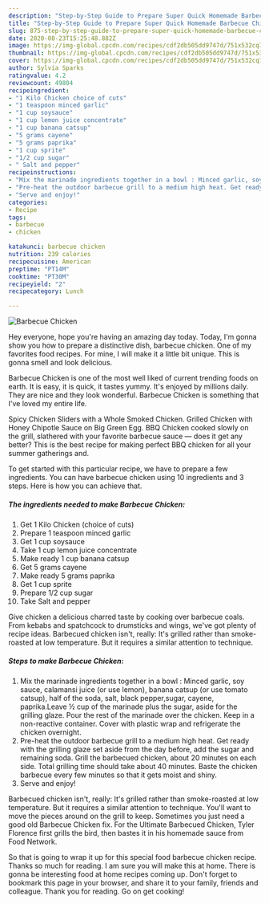 ```yaml
---
description: "Step-by-Step Guide to Prepare Super Quick Homemade Barbecue Chicken"
title: "Step-by-Step Guide to Prepare Super Quick Homemade Barbecue Chicken"
slug: 875-step-by-step-guide-to-prepare-super-quick-homemade-barbecue-chicken
date: 2020-08-23T15:25:48.882Z
image: https://img-global.cpcdn.com/recipes/cdf2db505dd9747d/751x532cq70/barbecue-chicken-recipe-main-photo.jpg
thumbnail: https://img-global.cpcdn.com/recipes/cdf2db505dd9747d/751x532cq70/barbecue-chicken-recipe-main-photo.jpg
cover: https://img-global.cpcdn.com/recipes/cdf2db505dd9747d/751x532cq70/barbecue-chicken-recipe-main-photo.jpg
author: Sylvia Sparks
ratingvalue: 4.2
reviewcount: 49804
recipeingredient:
- "1 Kilo Chicken choice of cuts"
- "1 teaspoon minced garlic"
- "1 cup soysauce"
- "1 cup lemon juice concentrate"
- "1 cup banana catsup"
- "5 grams cayene"
- "5 grams paprika"
- "1 cup sprite"
- "1/2 cup sugar"
- " Salt and pepper"
recipeinstructions:
- "Mix the marinade ingredients together in a bowl : Minced garlic, soy sauce, calamansi juice (or use lemon), banana catsup (or use tomato catsup), half of the soda, salt, black pepper,sugar, cayene, paprika.Leave ½ cup of the marinade plus the sugar, aside for the grilling glaze. Pour the rest of the marinade over the chicken. Keep in a non-reactive container. Cover with plastic wrap and refrigerate the chicken overnight."
- "Pre-heat the outdoor barbecue grill to a medium high heat. Get ready with the grilling glaze set aside from the day before, add the sugar and remaining soda. Grill the barbecued chicken, about 20 minutes on each side. Total grilling time should take about 40 minutes. Baste the chicken barbecue every few minutes so that it gets moist and shiny."
- "Serve and enjoy!"
categories:
- Recipe
tags:
- barbecue
- chicken

katakunci: barbecue chicken 
nutrition: 239 calories
recipecuisine: American
preptime: "PT14M"
cooktime: "PT30M"
recipeyield: "2"
recipecategory: Lunch

---
```



![Barbecue Chicken](https://img-global.cpcdn.com/recipes/cdf2db505dd9747d/751x532cq70/barbecue-chicken-recipe-main-photo.jpg)

Hey everyone, hope you're having an amazing day today. Today, I'm gonna show you how to prepare a distinctive dish, barbecue chicken. One of my favorites food recipes. For mine, I will make it a little bit unique. This is gonna smell and look delicious.

Barbecue Chicken is one of the most well liked of current trending foods on earth. It is easy, it is quick, it tastes yummy. It's enjoyed by millions daily. They are nice and they look wonderful. Barbecue Chicken is something that I've loved my entire life.

Spicy Chicken Sliders with a Whole Smoked Chicken. Grilled Chicken with Honey Chipotle Sauce on Big Green Egg. BBQ Chicken cooked slowly on the grill, slathered with your favorite barbecue sauce — does it get any better? This is the best recipe for making perfect BBQ chicken for all your summer gatherings and.


To get started with this particular recipe, we have to prepare a few ingredients. You can have barbecue chicken using 10 ingredients and 3 steps. Here is how you can achieve that.

<!--inarticleads1-->

##### The ingredients needed to make Barbecue Chicken:

1. Get 1 Kilo Chicken (choice of cuts)
1. Prepare 1 teaspoon minced garlic
1. Get 1 cup soysauce
1. Take 1 cup lemon juice concentrate
1. Make ready 1 cup banana catsup
1. Get 5 grams cayene
1. Make ready 5 grams paprika
1. Get 1 cup sprite
1. Prepare 1/2 cup sugar
1. Take  Salt and pepper


Give chicken a delicious charred taste by cooking over barbecue coals. From kebabs and spatchcock to drumsticks and wings, we&#39;ve got plenty of recipe ideas. Barbecued chicken isn&#39;t, really: It&#39;s grilled rather than smoke-roasted at low temperature. But it requires a similar attention to technique. 

<!--inarticleads2-->

##### Steps to make Barbecue Chicken:

1. Mix the marinade ingredients together in a bowl : Minced garlic, soy sauce, calamansi juice (or use lemon), banana catsup (or use tomato catsup), half of the soda, salt, black pepper,sugar, cayene, paprika.Leave ½ cup of the marinade plus the sugar, aside for the grilling glaze. Pour the rest of the marinade over the chicken. Keep in a non-reactive container. Cover with plastic wrap and refrigerate the chicken overnight.
1. Pre-heat the outdoor barbecue grill to a medium high heat. Get ready with the grilling glaze set aside from the day before, add the sugar and remaining soda. Grill the barbecued chicken, about 20 minutes on each side. Total grilling time should take about 40 minutes. Baste the chicken barbecue every few minutes so that it gets moist and shiny.
1. Serve and enjoy!


Barbecued chicken isn&#39;t, really: It&#39;s grilled rather than smoke-roasted at low temperature. But it requires a similar attention to technique. You&#39;ll want to move the pieces around on the grill to keep. Sometimes you just need a good old Barbecue Chicken fix. For the Ultimate Barbecued Chicken, Tyler Florence first grills the bird, then bastes it in his homemade sauce from Food Network. 

So that is going to wrap it up for this special food barbecue chicken recipe. Thanks so much for reading. I am sure you will make this at home. There is gonna be interesting food at home recipes coming up. Don't forget to bookmark this page in your browser, and share it to your family, friends and colleague. Thank you for reading. Go on get cooking!
